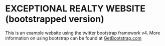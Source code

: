 # EXCEPTIONAL REALTY WEBSITE (bootstrapped version)

This is an example website using the twitter bootstrap framework v4.
More information on using  bootstrap can be found at [GetBootstrap.com](gttp://getbootstrap.com)
